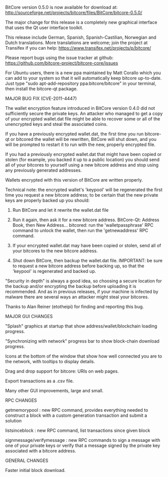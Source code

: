 BitCore version 0.5.0 is now available for download at:
http://sourceforge.net/projects/bitcore/files/BitCore/bitcore-0.5.0/

The major change for this release is a completely new graphical interface that uses the Qt user interface toolkit.

This release include German, Spanish, Spanish-Castilian, Norwegian and Dutch translations. More translations are welcome; join the project at Transifex if you can help:
https://www.transifex.net/projects/p/bitcore/

Please report bugs using the issue tracker at github:
https://github.com/bitcore-project/bitcore-core/issues

For Ubuntu users, there is a new ppa maintained by Matt Corallo which you can add to your system so that it will automatically keep bitcore up-to-date.  Just type "sudo apt-add-repository ppa:bitcore/bitcore" in your terminal, then install the bitcore-qt package.

MAJOR BUG FIX  (CVE-2011-4447)

The wallet encryption feature introduced in BitCore version 0.4.0 did not sufficiently secure the private keys. An attacker who
managed to get a copy of your encrypted wallet.dat file might be able to recover some or all of the unencrypted keys and steal the
associated coins.

If you have a previously encrypted wallet.dat, the first time you run bitcore-qt or bitcored the wallet will be rewritten, BitCore will
shut down, and you will be prompted to restart it to run with the new, properly encrypted file.

If you had a previously encrypted wallet.dat that might have been copied or stolen (for example, you backed it up to a public
location) you should send all of your bitcores to yourself using a new bitcore address and stop using any previously generated addresses.

Wallets encrypted with this version of BitCore are written properly.

Technical note: the encrypted wallet's 'keypool' will be regenerated the first time you request a new bitcore address; to be certain that the
new private keys are properly backed up you should:

1. Run BitCore and let it rewrite the wallet.dat file

2. Run it again, then ask it for a new bitcore address.
BitCore-Qt: Address Book, then New Address...
bitcored: run the 'walletpassphrase' RPC command to unlock the wallet,  then run the 'getnewaddress' RPC command.

3. If your encrypted wallet.dat may have been copied or stolen, send  all of your bitcores to the new bitcore address.

4. Shut down BitCore, then backup the wallet.dat file.
IMPORTANT: be sure to request a new bitcore address before backing up, so that the 'keypool' is regenerated and backed up.

"Security in depth" is always a good idea, so choosing a secure location for the backup and/or encrypting the backup before uploading it is recommended. And as in previous releases, if your machine is infected by malware there are several ways an attacker might steal your bitcores.

Thanks to Alan Reiner (etotheipi) for finding and reporting this bug.

MAJOR GUI CHANGES

"Splash" graphics at startup that show address/wallet/blockchain loading progress.

"Synchronizing with network" progress bar to show block-chain download progress.

Icons at the bottom of the window that show how well connected you are to the network, with tooltips to display details.

Drag and drop support for bitcore: URIs on web pages.

Export transactions as a .csv file.

Many other GUI improvements, large and small.

RPC CHANGES

getmemorypool : new RPC command, provides everything needed to construct a block with a custom generation transaction and submit a solution

listsinceblock : new RPC command, list transactions since given block

signmessage/verifymessage : new RPC commands to sign a message with one of your private keys or verify that a message signed by the private key associated with a bitcore address.

GENERAL CHANGES

Faster initial block download.
